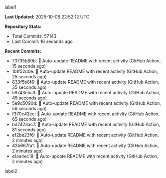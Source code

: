 
label1 
<!-- ACTIVITY_START -->
**Last Updated:** 2025-10-08 22:52:12 UTC

**Repository Stats:**
- Total Commits: 57143
- Last Commit: 16 seconds ago

**Recent Commits:**
- 73735b80b: 🤖 Auto-update README with recent activity (GitHub Action, 15 seconds ago)
- 1b1f52d0e: 🤖 Auto-update README with recent activity (GitHub Action, 25 seconds ago)
- 833f5b8f6: 🤖 Auto-update README with recent activity (GitHub Action, 35 seconds ago)
- 59743e5a3: 🤖 Auto-update README with recent activity (GitHub Action, 45 seconds ago)
- 5e9d5090d: 🤖 Auto-update README with recent activity (GitHub Action, 56 seconds ago)
- f370c42ce: 🤖 Auto-update README with recent activity (GitHub Action, 65 seconds ago)
- bd7423ac7: 🤖 Auto-update README with recent activity (GitHub Action, 81 seconds ago)
- ef2be23f6: 🤖 Auto-update README with recent activity (GitHub Action, 2 minutes ago)
- 43b667fa1: 🤖 Auto-update README with recent activity (GitHub Action, 2 minutes ago)
- e1aa4ec18: 🤖 Auto-update README with recent activity (GitHub Action, 2 minutes ago)
<!-- ACTIVITY_END -->

label2
